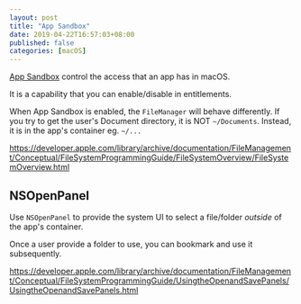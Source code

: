 ```yaml
---
layout: post
title: "App Sandbox"
date: 2019-04-22T16:57:03+08:00
published: false
categories: [macOS]
---
```


[App Sandbox](https://developer.apple.com/library/archive/documentation/Security/Conceptual/AppSandboxDesignGuide/AboutAppSandbox/AboutAppSandbox.html) control the access that an app has in macOS.

It is a capability that you can enable/disable in entitlements.

When App Sandbox is enabled, the `FileManager` will behave differently. If you try to get the user's Document directory, it is NOT `~/Documents`. Instead, it is in the app's container eg. `~/...`

https://developer.apple.com/library/archive/documentation/FileManagement/Conceptual/FileSystemProgrammingGuide/FileSystemOverview/FileSystemOverview.html

## NSOpenPanel

Use `NSOpenPanel` to provide the system UI to select a file/folder _outside_ of the app's container.

Once a user provide a folder to use, you can bookmark and use it subsequently.

https://developer.apple.com/library/archive/documentation/FileManagement/Conceptual/FileSystemProgrammingGuide/UsingtheOpenandSavePanels/UsingtheOpenandSavePanels.html
